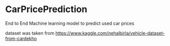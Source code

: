 # CarPricePrediction

End to End Machine learning model to predict used car prices

dataset was taken from https://www.kaggle.com/nehalbirla/vehicle-dataset-from-cardekho

